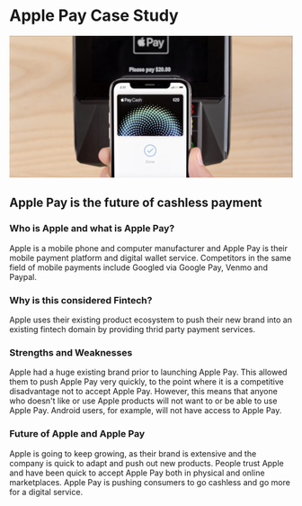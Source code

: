 # Apple Pay Case Study
![Apple Pay is the future of payment](apple-pay-cash.jpg)
## Apple Pay is the future of cashless payment
### Who is Apple and what is Apple Pay?
Apple is a mobile phone and computer manufacturer and Apple Pay is their mobile payment platform and digital wallet service. Competitors in the same field of mobile payments include Googled via Google Pay, Venmo and Paypal.

### Why is this considered Fintech?
Apple uses their existing product ecosystem to push their new brand into an existing fintech domain by providing thrid party payment services. 

### Strengths and Weaknesses
Apple had a huge existing brand prior to launching Apple Pay. This allowed them to push Apple Pay very quickly, to the point where it is a competitive disadvantage not to accept Apple Pay. However, this means that anyone who doesn't like or use Apple products will not want to or be able to use Apple Pay. Android users, for example, will not have access to Apple Pay.

### Future of Apple and Apple Pay
Apple is going to keep growing, as their brand is extensive and the company is quick to adapt and push out new products. People trust Apple and have been quick to accept Apple Pay both in physical and online marketplaces. Apple Pay is pushing consumers to go cashless and go more for a digital service.